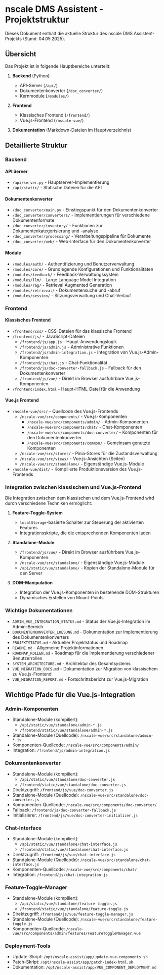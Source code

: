 # nscale DMS Assistent - Projektstruktur

Dieses Dokument enthält die aktuelle Struktur des nscale DMS Assistent-Projekts (Stand: 04.05.2025).

## Übersicht

Das Projekt ist in folgende Hauptbereiche unterteilt:

1. **Backend** (Python)
   - API-Server (`/api/`)
   - Dokumentenkonverter (`/doc_converter/`)
   - Kernmodule (`/modules/`)

2. **Frontend**
   - Klassisches Frontend (`/frontend/`)
   - Vue.js-Frontend (`/nscale-vue/`)

3. **Dokumentation** (Markdown-Dateien im Hauptverzeichnis)

## Detaillierte Struktur

### Backend

#### API Server
- `/api/server.py` - Hauptserver-Implementierung
- `/api/static/` - Statische Dateien für die API

#### Dokumentenkonverter
- `/doc_converter/main.py` - Einstiegspunkt für den Dokumentenkonverter
- `/doc_converter/converters/` - Implementierungen für verschiedene Dokumentenformate
- `/doc_converter/inventory/` - Funktionen zur Dokumentenkategorisierung und -analyse
- `/doc_converter/processing/` - Verarbeitungspipeline für Dokumente
- `/doc_converter/web/` - Web-Interface für den Dokumentenkonverter

#### Module
- `/modules/auth/` - Authentifizierung und Benutzerverwaltung
- `/modules/core/` - Grundlegende Konfigurationen und Funktionalitäten
- `/modules/feedback/` - Feedback-Verwaltungssystem
- `/modules/llm/` - Large Language Model Integration
- `/modules/rag/` - Retrieval Augmented Generation
- `/modules/retrieval/` - Dokumentensuche und -abruf
- `/modules/session/` - Sitzungsverwaltung und Chat-Verlauf

### Frontend

#### Klassisches Frontend
- `/frontend/css/` - CSS-Dateien für das klassische Frontend
- `/frontend/js/` - JavaScript-Dateien
  - `/frontend/js/app.js` - Haupt-Anwendungslogik
  - `/frontend/js/admin.js` - Administrative Funktionen
  - `/frontend/js/admin-integration.js` - Integration von Vue.js-Admin-Komponenten
  - `/frontend/js/chat.js` - Chat-Funktionalität
  - `/frontend/js/doc-converter-fallback.js` - Fallback für den Dokumentenkonverter
  - `/frontend/js/vue/` - Direkt im Browser ausführbare Vue.js-Komponenten
- `/frontend/index.html` - Haupt-HTML-Datei für die Anwendung

#### Vue.js Frontend
- `/nscale-vue/src/` - Quellcode des Vue.js-Frontends
  - `/nscale-vue/src/components/` - Vue.js-Komponenten
    - `/nscale-vue/src/components/admin/` - Admin-Komponenten
    - `/nscale-vue/src/components/chat/` - Chat-Komponenten
    - `/nscale-vue/src/components/doc-converter/` - Komponenten für den Dokumentenkonverter
    - `/nscale-vue/src/components/common/` - Gemeinsam genutzte Komponenten
  - `/nscale-vue/src/stores/` - Pinia-Stores für die Zustandsverwaltung
  - `/nscale-vue/src/views/` - Vue.js-Ansichten (Seiten)
  - `/nscale-vue/src/standalone/` - Eigenständige Vue.js-Module
- `/nscale-vue/dist/` - Kompilierte Produktionsversion des Vue.js-Frontends

### Integration zwischen klassischem und Vue.js-Frontend

Die Integration zwischen dem klassischen und dem Vue.js-Frontend wird durch verschiedene Techniken ermöglicht:

1. **Feature-Toggle-System**
   - `localStorage`-basierte Schalter zur Steuerung der aktivierten Features
   - Integrationsskripte, die die entsprechenden Komponenten laden

2. **Standalone-Module**
   - `/frontend/js/vue/` - Direkt im Browser ausführbare Vue.js-Komponenten
   - `/nscale-vue/src/standalone/` - Eigenständige Vue.js-Module
   - `/api/static/vue/standalone/` - Kopien der Standalone-Module für den Server

3. **DOM-Manipulation**
   - Integration der Vue.js-Komponenten in bestehende DOM-Strukturen
   - Dynamisches Erstellen von Mount-Points

### Wichtige Dokumentationen

- `ADMIN_VUE_INTEGRATION_STATUS.md` - Status der Vue.js-Integration im Admin-Bereich
- `DOKUMENTENKONVERTER_LOESUNG.md` - Dokumentation zur Implementierung des Dokumentenkonverters
- `PROJEKTSTATUS.md` - Aktueller Projektstatus und Roadmap
- `README.md` - Allgemeine Projektinformationen
- `ROADMAP_ROLLEN.md` - Roadmap für die Implementierung verschiedener Benutzerrollen
- `SYSTEM_ARCHITECTURE.md` - Architektur des Gesamtsystems
- `VUE_MIGRATION_DOCS.md` - Dokumentation zur Migration von klassischem zu Vue.js-Frontend
- `VUE_MIGRATION_REPORT.md` - Fortschrittsbericht zur Vue.js-Migration

## Wichtige Pfade für die Vue.js-Integration

### Admin-Komponenten
- Standalone-Module (kompiliert): 
  - `/api/static/vue/standalone/admin-*.js`
  - `/frontend/static/vue/standalone/admin-*.js`
- Standalone-Module (Quellcode): `/nscale-vue/src/standalone/admin-*.js`
- Komponenten-Quellcode: `/nscale-vue/src/components/admin/`
- Integration: `/frontend/js/admin-integration.js`

### Dokumentenkonverter
- Standalone-Module (kompiliert):
  - `/api/static/vue/standalone/doc-converter.js`
  - `/frontend/static/vue/standalone/doc-converter.js`
- Direktzugriff: `/frontend/js/vue/doc-converter.js`
- Standalone-Module (Quellcode): `/nscale-vue/src/standalone/doc-converter.js`
- Komponenten-Quellcode: `/nscale-vue/src/components/doc-converter/`
- Fallback: `/frontend/js/doc-converter-fallback.js`
- Initialisierer: `/frontend/js/vue/doc-converter-initializer.js`

### Chat-Interface
- Standalone-Module (kompiliert):
  - `/api/static/vue/standalone/chat-interface.js`
  - `/frontend/static/vue/standalone/chat-interface.js`
- Direktzugriff: `/frontend/js/vue/chat-interface.js`
- Standalone-Module (Quellcode): `/nscale-vue/src/standalone/chat-interface.js`
- Komponenten-Quellcode: `/nscale-vue/src/components/chat/`
- Integration: `/frontend/js/chat-integration.js`

### Feature-Toggle-Manager
- Standalone-Module (kompiliert):
  - `/api/static/vue/standalone/feature-toggle.js`
  - `/frontend/static/vue/standalone/feature-toggle.js`
- Direktzugriff: `/frontend/js/vue/feature-toggle-manager.js`
- Standalone-Module (Quellcode): `/nscale-vue/src/standalone/feature-toggle.js`
- Komponenten-Quellcode: `/nscale-vue/src/components/admin/features/FeatureToggleManager.vue`

### Deployment-Tools
- Update-Skript: `/opt/nscale-assist/app/update-vue-components.sh`
- Patch-Skript: `/opt/nscale-assist/app/patch-index-html.sh`
- Dokumentation: `/opt/nscale-assist/app/VUE_COMPONENT_DEPLOYMENT.md`